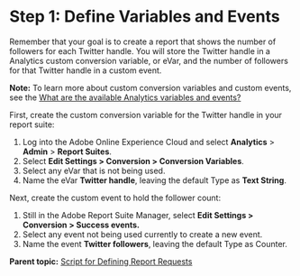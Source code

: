 # Step 1: Define Variables and Events

 

Remember that your goal is to create a report that shows the number of followers for each Twitter handle. You will store the Twitter handle in a Analytics custom conversion variable, or eVar, and the number of followers for that Twitter handle in a custom event.

**Note:** To learn more about custom conversion variables and custom events, see the [What are the available Analytics variables and events?](c_What_are_the_available_Analytics_variables_and_events.md#) 

First, create the custom conversion variable for the Twitter handle in your report suite:

1.  Log into the Adobe Online Experience Cloud and select **Analytics** \> **Admin** \> **Report Suites**.
2.  Select **Edit Settings \> Conversion \> Conversion Variables**.
3.  Select any eVar that is not being used.
4.  Name the eVar **Twitter handle**, leaving the default Type as **Text String**.

Next, create the custom event to hold the follower count:

1.  Still in the Adobe Report Suite Manager, select **Edit Settings \> Conversion \> Success events.** 
2.  Select any event not being used currently to create a new event.
3.  Name the event **Twitter followers**, leaving the default Type as Counter.

**Parent topic:** [Script for Defining Report Requests](c_define_report_requests.md)

